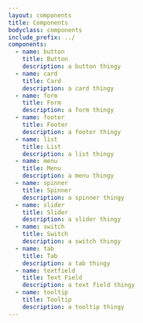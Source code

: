 ```yaml
---
layout: components
title: Components
bodyclass: components
include_prefix: ../
components:
  - name: button 
    title: Button
    description: a button thingy
  - name: card
    title: Card
    description: a card thingy
  - name: form
    title: Form
    description: a form thingy
  - name: footer
    title: Footer
    description: a footer thingy
  - name: list
    title: List
    description: a list thingy
  - name: menu
    title: Menu
    description: a menu thingy
  - name: spinner
    title: Spinner
    description: a spinner thingy
  - name: slider
    title: Slider
    description: a slider thingy
  - name: switch
    title: Switch
    description: a switch thingy
  - name: tab
    title: Tab
    description: a tab thingy
  - name: textfield
    title: Text Field
    description: a text field thingy
  - name: tooltip
    title: Tooltip
    description: a tooltip thingy
---
```

